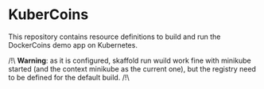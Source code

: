 # KuberCoins

This repository contains resource definitions to build and run the DockerCoins demo app
on Kubernetes.

/!\ **Warning**: as it is configured, skaffold run wuild work fine with minikube started (and the context minikube as the current one), but the registry need to be defined for the default build. /!\
